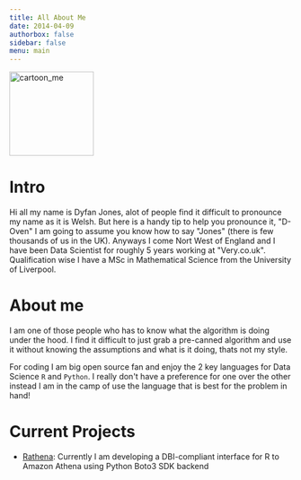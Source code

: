 ```yaml
---
title: All About Me
date: 2014-04-09
authorbox: false
sidebar: false
menu: main
---
```


<img alt = 'cartoon_me' width='150' src='/./about_files/dj_img.png' />

# Intro

Hi all my name is Dyfan Jones, alot of people find it difficult to pronounce my name as it is Welsh. But here is a handy tip to help you pronounce it, "D-Oven" I am going to assume you know how to say "Jones" (there is few thousands of us in the UK). Anyways I come Nort West of England and I have been Data Scientist for roughly 5 years working at "Very.co.uk". Qualification wise I have a MSc in Mathematical Science from the University of Liverpool. 

# About me

I am one of those people who has to know what the algorithm is doing under the hood. I find it difficult to just grab a pre-canned algorithm and use it without knowing the assumptions and what is it doing, thats not my style.

For coding I am big open source fan and enjoy the 2 key languages for Data Science `R` and `Python`. I really don't have a preference for one over the other instead I am in the camp of use the language that is best for the problem in hand!

# Current Projects

* [Rathena](https://github.com/DyfanJones/RAthena): Currently I am developing a DBI-compliant interface for R to Amazon Athena using Python Boto3 SDK backend